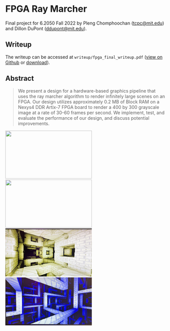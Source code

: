 # FPGA Ray Marcher

Final project for 6.2050 Fall 2022 by Pleng Chomphoochan (<tcpc@mit.edu>) and Dillon DuPont (<ddupont@mit.edu>).

## Writeup

The writeup can be accessed at `writeup/fpga_final_writeup.pdf` ([view on Github][writeup] or [download][download]).

[writeup]: https://github.com/tchomphoochan/fpga-ray-marcher/blob/main/writeup/fpga_final_writeup.pdf
[download]: https://github.com/tchomphoochan/fpga-ray-marcher/blob/main/writeup/fpga_final_writeup.pdf?raw=true

## Abstract

> We present a design for a hardware-based graphics pipeline that uses the ray marcher algorithm to render infinitely large scenes on an FPGA. Our design utilizes approximately 0.2 MB of Block RAM on a Nexys4 DDR Artix-7 FPGA board to render a 400 by 300 grayscale image at a rate of 30-60 frames per second. We implement, test, and evaluate the performance of our design, and discuss potential improvements.

<img src="https://github.com/tchomphoochan/fpga-ray-marcher/blob/main/writeup/result1.png?raw=true" width="270" height="150" />
<img src="https://github.com/tchomphoochan/fpga-ray-marcher/blob/main/writeup/result2.png?raw=true" width="270" height="150" />
<img src="https://github.com/tchomphoochan/fpga-ray-marcher/blob/main/writeup/result3.jpg?raw=true" width="270" height="150" />
<img src="https://github.com/tchomphoochan/fpga-ray-marcher/blob/main/writeup/result4.jpg?raw=true" width="270" height="150" />
